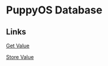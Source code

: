 <h1>PuppyOS Database</h1>

<h2>Links</h2>

[Get Value](https://samdevscode.github.io/puppyosdb/getvalue.php)

[Store Value](https://samdevscode.github.io/puppyosdb/storeavalue.php)
